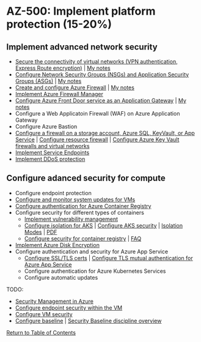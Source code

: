# AZ-500: Implement platform protection (15-20%)

## Implement advanced network security

* [Secure the connectivity of virtual networks (VPN authentication, Express Route encryption)](https://docs.microsoft.com/en-us/azure/virtual-network/virtual-networks-overview) | [My notes](10-Secure%20the%20connectivity%20of%20virtual%20networks%20(VPN%20authentication,%20Express%20Route%20encryption).md)
* [Configure Network Security Groups (NSGs) and Application Security Groups (ASGs)](https://docs.microsoft.com/en-us/azure/virtual-network/network-security-groups-overview) | [My notes](11-Configure%20Network%20Security%20Groups%20(NSGs)%20and%20Application%20Security%20Groups%20(ASGs).md)
* [Create and configure Azure Firewall](https://docs.microsoft.com/en-us/azure/firewall/features) | [My notes](12-Create%20and%20configure%20Azure%20Firewall.md)
* [Implement Azure Firewall Manager](https://docs.microsoft.com/en-us/azure/firewall/tutorial-firewall-deploy-portal)
* [Configure Azure Front Door service as an Application Gateway](https://docs.microsoft.com/en-us/azure/frontdoor/front-door-overview) | [My notes](14-Configure%20Azure%20Front%20Door%20service%20as%20an%20Application%20Gateway.md)
* Configure a Web Applicatoin Firewall (WAF) on Azure Application Gateway
* Configure Azure Bastion
* [Configure a firewall on a storage account, Azure SQL, KeyVault, or App Service](https://docs.microsoft.com/en-us/azure/sql-database/sql-database-firewall-configure) | [Configure resource firewall](https://docs.microsoft.com/en-us/azure/storage/common/storage-network-security) | [Configure Azure Key Vault firewalls and virtual networks](https://docs.microsoft.com/en-us/azure/key-vault/general/network-security)
* [Implement Service Endpoints](https://docs.microsoft.com/en-us/azure/virtual-network/virtual-network-service-endpoints-overview)
* [Implement DDoS protection](https://docs.microsoft.com/en-us/azure/ddos-protection/ddos-protection-overview)

## Configure adanced security for compute

* Configure endpoint protection
* [Configure and monitor system updates for VMs](https://docs.microsoft.com/en-us/azure/automation/automation-tutorial-update-management)
* [Configure authentication for Azure Container Registry](https://docs.microsoft.com/en-us/azure/container-registry/container-registry-authentication)
* Configure security for different types of containers
   * [Implement vulnerability management](https://docs.microsoft.com/en-us/azure/container-instances/container-instances-image-security)
   * [Configure isolation for AKS](https://azure.microsoft.com/en-us/resources/container-security-in-microsoft-azure/) | [Configure AKS security](https://docs.microsoft.com/en-us/azure/aks/concepts-security) | [Isolation Modes](https://docs.microsoft.com/en-us/virtualization/windowscontainers/manage-containers/hyperv-container) | [PDF](https://azure.microsoft.com/mediahandler/files/resourcefiles/container-security-in-microsoft-azure/Open%20Container%20Security%20in%20Microsoft%20Azure.pdf)
   * [Configure security for container registry](https://docs.microsoft.com/en-us/azure/container-registry/container-registry-authentication) | [FAQ](https://docs.microsoft.com/en-us/azure/container-registry/container-registry-faq)
* [Implement Azure Disk Encryption](https://docs.microsoft.com/en-us/azure/security/fundamentals/azure-disk-encryption-vms-vmss)
* Configure authentication and security for Azure App Service
   * [Configure SSL/TLS certs](https://docs.microsoft.com/en-us/azure/cloud-services/cloud-services-configure-ssl-certificate-portal) | [Configure TLS mutual authentication for Azure App Service](https://docs.microsoft.com/en-us/azure/app-service/app-service-web-configure-tls-mutual-auth)
   * Configure authentication for Azure Kubernetes Services
   * Configure automatic updates



TODO:
* [Security Management in Azure](https://docs.microsoft.com/en-us/azure/security/fundamentals/management)
* [Configure endpoint security within the VM](https://docs.microsoft.com/en-us/azure/security/fundamentals/antimalware)
* [Configure VM security](https://docs.microsoft.com/en-us/azure/security/fundamentals/iaas)
* [Configure baseline](https://docs.microsoft.com/en-us/azure/cloud-adoption-framework/govern/security-baseline/toolchain) | [Security Baseline discipline overview](https://docs.microsoft.com/en-us/azure/cloud-adoption-framework/govern/security-baseline/)


[Return to Table of Contents](../README.md)